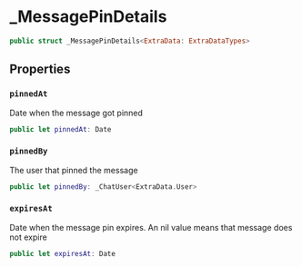 # \_MessagePinDetails

``` swift
public struct _MessagePinDetails<ExtraData: ExtraDataTypes> 
```

## Properties

### `pinnedAt`

Date when the message got pinned

``` swift
public let pinnedAt: Date
```

### `pinnedBy`

The user that pinned the message

``` swift
public let pinnedBy: _ChatUser<ExtraData.User>
```

### `expiresAt`

Date when the message pin expires. An nil value means that message does not expire

``` swift
public let expiresAt: Date
```

